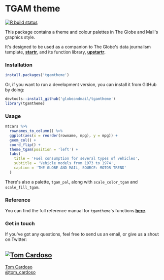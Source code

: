 # TGAM theme

<!-- badges: start -->
[![R build status](https://github.com/globeandmail/tgamtheme/workflows/R-CMD-check/badge.svg)](https://github.com/globeandmail/tgamtheme/actions)
<!-- badges: end -->

This package contains a theme and colour palettes in The Globe and Mail's graphics style.

It's designed to be used as a companion to The Globe's data journalism template, [**startr**](https://github.com/globeandmail/startr), and its function library, [**upstartr**](https://github.com/globeandmail/upstartr).

### Installation

```r
install.packages('tgamtheme')
```

Or, if you want to run a development version, you can install it from GitHub by doing:
```r
devtools::install_github('globeandmail/tgamtheme')
library(tgamtheme)
```

### Usage

```r
mtcars %>%
  rownames_to_column() %>%
  ggplot(aes(x = reorder(rowname, mpg), y = mpg)) +
  geom_col() +
  coord_flip() +
  theme_tgam(position = 'left') +
  labs(
    title = 'Fuel consumption for several types of vehicles',
    subtitle = 'Vehicle models from 1973 to 1974',
    caption = 'THE GLOBE AND MAIL, SOURCE: MOTOR TREND'
  )
```

There's also a palette, `tgam_pal`, along with `scale_color_tgam` and `scale_fill_tgam`.

### Reference

You can find the full reference manual for `tgamtheme`'s functions [**here**](https://globeandmail.github.io/tgamtheme/).


### Get in touch

If you've got any questions, feel free to send us an email, or give us a shout on Twitter:

[![Tom Cardoso](https://avatars0.githubusercontent.com/u/2408118?v=3&s=200)](https://github.com/tomcardoso)
---
[Tom Cardoso](mailto:tcardoso@globeandmail.com) <br> [@tom_cardoso](https://www.twitter.com/tom_cardoso)
